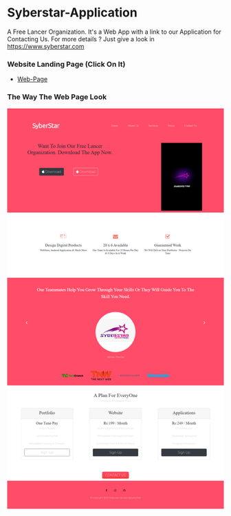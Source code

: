 # Syberstar-Application

A Free Lancer Organization. It's a Web App with a link to our Application for Contacting Us. For more details ? Just give a look in https://www.syberstar.com


### Website Landing Page (Click On It)
* [Web-Page](https://shahzaibfardeen.github.io/Syberstar-Application/)

### The Way The Web Page Look

![Web_Page_Image](images/Project.png)


